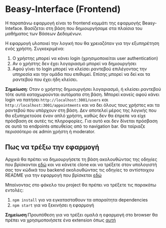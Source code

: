 # Beasy-Interface (Frontend)



Η παραπάνω εφαρμογή είναι το frontend κομμάτι της εφαρμογής Beasy-Inteface. Bασίζεται στη βάση που δημιουργήσαμε στα πλαίσια του μαθήματος των Βάσεων Δεδομένων.

Η εφαρμογή υλοποιεί την λογική που θα χρειαζόταν για την εξυπηρέτηση ενός χρήστη. Συγκεκριμένα:
1. Ο χρήστης μπορεί να κάνει login (χρησιμοποιείται user authentication)
2. Αν ο χρήστης δεν έχει λογαριασμό μπορεί να δημιουργήσει
3. Αφού γίνει το login μπορεί να κλείσει ραντεβού επιλέγοντας την υπηρεσία και την ομάδα που επιθυμεί. Επίσης μπορεί να δεί και τα ραντεβού που έχει ήδη κλείσει.


**Σημείωση**: Οταν ο χρήστης δημιουργήσει λογαριασμό, ή κλείσει ραντεβού τότε αυτά καταχωρούνται αυτόματα στη βάση. Μπορεί κανείς αφού κάνει login να πατήσει `http://localhost:3001/users` και `http://localhost:3001/appointments` και να δει όλους τους χρήστες και τα ραντεβού που υπάρχουν στη βάση. Δεν αποτελεί μέρος της λογικής που θα εξυπηρετούσε έναν απλό χρήστη, καθώς δεν θα έπρεπε να είχε πρόσβαση σε αυτές τις πληροφορίες. Για αυτό και δεν δίνεται πρόσβαση σε αυτά τα endpoints απευθείας από το navigation bar. Θα ταίριαζε περισσότερο σε admin χρήστη ή moderator.

## Πως να τρέξω την εφαρμογή
Αρχικά θα πρέπει να δημιουργήσετε τη βάση ακολουθώντας της οδηγίες που βρίσκονται [εδώ](https://github.com/anapgeo/Beasy-DB) και να κάνετε clone και να τρέξετε στον υπολογιστή σας τον κώδικά του backend ακολουθώντας τις οδηγίες το αντίστοιχου README για την εφαρμογή που βρίσκεται [εδώ](https://github.com/anapgeo/Beasy-Backend)

Μπαίνοντας στο φάκελο του project θα πρέπει να τρέξετε τις παρακάτω εντολές:
1. `npm install` για να εγκατασταθουν τα απαραίτητα dependencies
2. `npm start` για να ξεκινήσει η εφαρμογή

**Σημείωση**:Προυπόθεση για να τρέξει ομαλά η εφαρμογή στο browser θα πρέπει να χρησιμοποιήσετε ένα extension όπως [αυτή](https://chromewebstore.google.com/detail/moesif-origin-cors-change/digfbfaphojjndkpccljibejjbppifbc)


